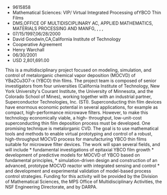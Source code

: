
* 9615858
* Mathematical Sciences: VIP/ Virtual Integrated Processing ofYBCO Thin Films
* DMS,OFFICE OF MULTIDISCIPLINARY AC, APPLIED MATHEMATICS, MATERIALS PROCESSING AND MANFG, , , , 
* 07/15/1997,06/28/2000
* David Goodwin,CA,California Institute of Technology
* Cooperative Agreement
* Henry Warchall
* 06/30/2001
* USD 2,801,691.00

This is a multidisciplinary project focused on modeling, simulation, and control
of metalorganic chemical vapor deposition (MOCVD) of YBa2Cu3O7-x (YBCO) thin
films. The project team is composed of senior investigators from four
universities (California Institute of Technology, New York University's Courant
Institute, the University of Minnesota, and the Colorado School of Mines),
working together with an industrial partner, Superconductor Technologies, Inc.
(STI). Superconducting thin film devices have enormous economic potential in
several applications, for example as compact, high-performance microwave
filters. However, to make this technology economically viable, a high-
throughput, low-unit-cost superconducting thin film deposition process must be
developed. One promising technique is metalorganic CVD. The goal is to use
mathematical tools and methods to enable virtual prototyping and control of a
robust, high-throughput MOCVD process for manufacturing YBCO thin films suitable
for microwave filter devices. The work will span several fields, and will
include * fundamental investigations of epitaxial YBCO film growth * development
of predictive models for MOCVD of YBCO based on fundamental principles, *
simulation-driven design and construction of an advanced, prototype MOCVD
reactor with integrated sensing and control * and development and experimental
validation of model-based process control strategies. Funding for this activity
will be provided by the Division of Mathematical Sciences, the MPS Office of
Multidisciplinary Activities, the NSF Engineering Directorate, and by DARPA.
